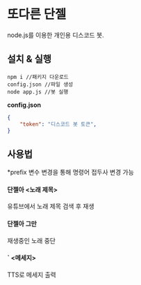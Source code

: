 # 또다른 단젤
node.js를 이용한 개인용 디스코드 봇.  

## 설치 & 실행
```terminal
npm i //패키지 다운로드
config.json //파일 생성  
node app.js //봇 실행
```
**config.json**

```json
{
    "token": "디스코드 봇 토큰",
}
```

## 사용법
*prefix 변수 변경을 통해 명령어 접두사 변경 가능

#### 단젤아 <노래 제목>
유튜브에서 노래 제목 검색 후 재생

#### 단젤아 그만
재생중인 노래 중단

#### \` <메세지>
TTS로 메세지 출력
